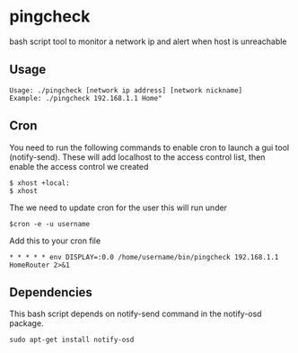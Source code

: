 # pingcheck
bash script tool to monitor a network ip and alert when host is unreachable

## Usage
```
Usage: ./pingcheck [network ip address] [network nickname]
Example: ./pingcheck 192.168.1.1 Home"
```

## Cron
You need to run the following commands to enable cron to launch a gui tool (notify-send). These will add localhost to the access control list, then enable the access control we created

```
$ xhost +local:
$ xhost
```

The we need to update cron for the user this will run under

```
$cron -e -u username
```

Add this to your cron file
```
* * * * * env DISPLAY=:0.0 /home/username/bin/pingcheck 192.168.1.1 HomeRouter 2>&1
```

## Dependencies
This bash script depends on notify-send command in the notify-osd package.
```
sudo apt-get install notify-osd
```

